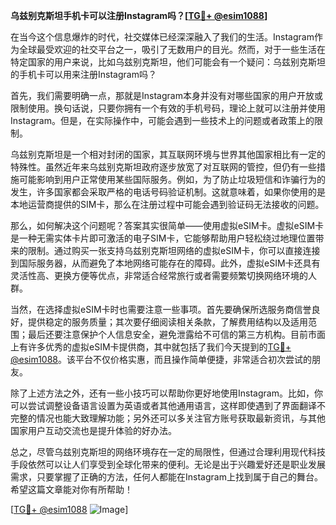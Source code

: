 **乌兹别克斯坦手机卡可以注册Instagram吗？[[TG💪+ @esim1088](https://t.me/s/esim1088)]**

在当今这个信息爆炸的时代，社交媒体已经深深融入了我们的生活。Instagram作为全球最受欢迎的社交平台之一，吸引了无数用户的目光。然而，对于一些生活在特定国家的用户来说，比如乌兹别克斯坦，他们可能会有一个疑问：乌兹别克斯坦的手机卡可以用来注册Instagram吗？

首先，我们需要明确一点，那就是Instagram本身并没有对哪些国家的用户开放或限制使用。换句话说，只要你拥有一个有效的手机号码，理论上就可以注册并使用Instagram。但是，在实际操作中，可能会遇到一些技术上的问题或者政策上的限制。

乌兹别克斯坦是一个相对封闭的国家，其互联网环境与世界其他国家相比有一定的特殊性。虽然近年来乌兹别克斯坦政府逐步放宽了对互联网的管控，但仍有一些措施可能影响到用户正常使用某些国际服务。例如，为了防止垃圾短信和诈骗行为的发生，许多国家都会采取严格的电话号码验证机制。这就意味着，如果你使用的是本地运营商提供的SIM卡，那么在注册过程中可能会遇到验证码无法接收的问题。

那么，如何解决这个问题呢？答案其实很简单——使用虚拟eSIM卡。虚拟eSIM卡是一种无需实体卡片即可激活的电子SIM卡，它能够帮助用户轻松绕过地理位置带来的限制。通过购买一张支持乌兹别克斯坦网络的虚拟eSIM卡，你可以直接连接到国际服务器，从而避免了本地网络可能存在的障碍。此外，虚拟eSIM卡还具有灵活性高、更换方便等优点，非常适合经常旅行或者需要频繁切换网络环境的人群。

当然，在选择虚拟eSIM卡时也需要注意一些事项。首先要确保所选服务商信誉良好，提供稳定的服务质量；其次要仔细阅读相关条款，了解费用结构以及适用范围；最后还要注意保护个人信息安全，避免泄露给不可信的第三方机构。目前市面上有许多优秀的虚拟eSIM卡提供商，其中就包括了我们今天提到的[TG💪+ @esim1088](https://t.me/s/esim1088)。该平台不仅价格实惠，而且操作简单便捷，非常适合初次尝试的朋友。

除了上述方法之外，还有一些小技巧可以帮助你更好地使用Instagram。比如，你可以尝试调整设备语言设置为英语或者其他通用语言，这样即使遇到了界面翻译不完整的情况也能大致理解功能；另外还可以多关注官方账号获取最新资讯，与其他国家用户互动交流也是提升体验的好办法。

总之，尽管乌兹别克斯坦的网络环境存在一定的局限性，但通过合理利用现代科技手段依然可以让人们享受到全球化带来的便利。无论是出于兴趣爱好还是职业发展需求，只要掌握了正确的方法，任何人都能在Instagram上找到属于自己的舞台。希望这篇文章能对你有所帮助！

[[TG💪+ @esim1088](https://t.me/s/esim1088) ![Image](https://i.postimg.cc/4NQfJmqS/Snipaste-2025-05-13-00-14-12.png)]